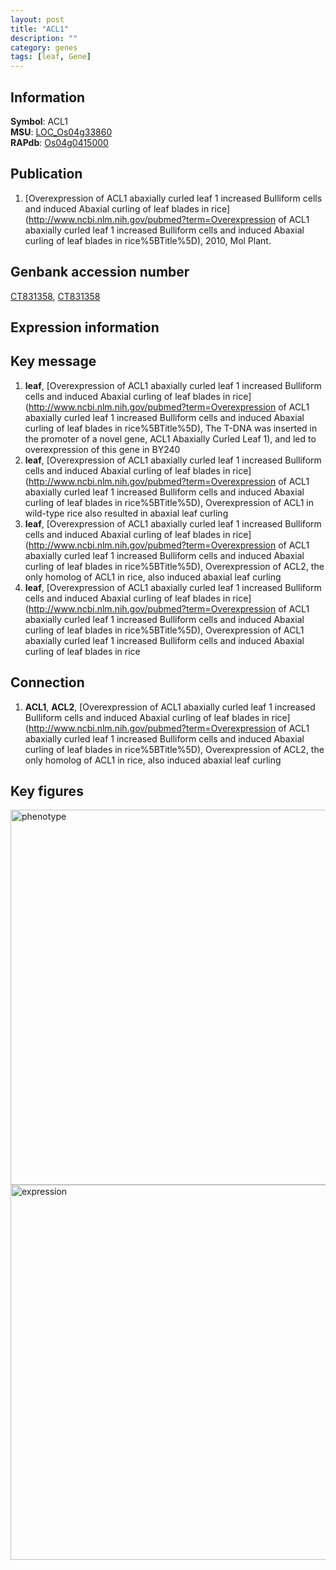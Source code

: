 ```yaml
---
layout: post
title: "ACL1"
description: ""
category: genes
tags: [leaf, Gene]
---
```


## Information
__Symbol__: ACL1  
__MSU__: [LOC_Os04g33860](http://rice.plantbiology.msu.edu/cgi-bin/ORF_infopage.cgi?orf=LOC_Os04g33860)  
__RAPdb__: [Os04g0415000](http://rapdb.dna.affrc.go.jp/viewer/gbrowse_details/irgsp1?name=Os04g0415000)  

## Publication
1. [Overexpression of ACL1 abaxially curled leaf 1 increased Bulliform cells and induced Abaxial curling of leaf blades in rice](http://www.ncbi.nlm.nih.gov/pubmed?term=Overexpression of ACL1 abaxially curled leaf 1 increased Bulliform cells and induced Abaxial curling of leaf blades in rice%5BTitle%5D), 2010, Mol Plant.

## Genbank accession number
[CT831358](http://www.ncbi.nlm.nih.gov/nuccore/CT831358), [CT831358](http://www.ncbi.nlm.nih.gov/nuccore/CT831358)  

## Expression information

## Key message
1. __leaf__, [Overexpression of ACL1 abaxially curled leaf 1 increased Bulliform cells and induced Abaxial curling of leaf blades in rice](http://www.ncbi.nlm.nih.gov/pubmed?term=Overexpression of ACL1 abaxially curled leaf 1 increased Bulliform cells and induced Abaxial curling of leaf blades in rice%5BTitle%5D),  The T-DNA was inserted in the promoter of a novel gene, ACL1 Abaxially Curled Leaf 1), and led to overexpression of this gene in BY240
2. __leaf__, [Overexpression of ACL1 abaxially curled leaf 1 increased Bulliform cells and induced Abaxial curling of leaf blades in rice](http://www.ncbi.nlm.nih.gov/pubmed?term=Overexpression of ACL1 abaxially curled leaf 1 increased Bulliform cells and induced Abaxial curling of leaf blades in rice%5BTitle%5D),  Overexpression of ACL1 in wild-type rice also resulted in abaxial leaf curling
3. __leaf__, [Overexpression of ACL1 abaxially curled leaf 1 increased Bulliform cells and induced Abaxial curling of leaf blades in rice](http://www.ncbi.nlm.nih.gov/pubmed?term=Overexpression of ACL1 abaxially curled leaf 1 increased Bulliform cells and induced Abaxial curling of leaf blades in rice%5BTitle%5D),  Overexpression of ACL2, the only homolog of ACL1 in rice, also induced abaxial leaf curling
4. __leaf__, [Overexpression of ACL1 abaxially curled leaf 1 increased Bulliform cells and induced Abaxial curling of leaf blades in rice](http://www.ncbi.nlm.nih.gov/pubmed?term=Overexpression of ACL1 abaxially curled leaf 1 increased Bulliform cells and induced Abaxial curling of leaf blades in rice%5BTitle%5D), Overexpression of ACL1 abaxially curled leaf 1 increased Bulliform cells and induced Abaxial curling of leaf blades in rice

## Connection
1. __ACL1__, __ACL2__, [Overexpression of ACL1 abaxially curled leaf 1 increased Bulliform cells and induced Abaxial curling of leaf blades in rice](http://www.ncbi.nlm.nih.gov/pubmed?term=Overexpression of ACL1 abaxially curled leaf 1 increased Bulliform cells and induced Abaxial curling of leaf blades in rice%5BTitle%5D),  Overexpression of ACL2, the only homolog of ACL1 in rice, also induced abaxial leaf curling

## Key figures
<img src="http://ricencode.github.io/images/ACL1.pheno.png" alt="phenotype"  style="width: 600px;"/>

<img src="http://ricencode.github.io/images/ACL1.exp.png" alt="expression"  style="width: 600px;"/>


